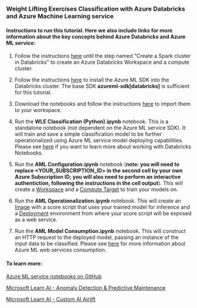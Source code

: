 ### Weight Lifting Exercises Classification with Azure Databricks and Azure Machine Learning service

#### Instructions to run this tutorial. Here we also include links for more information about the key concepts behind Azure Databricks and Azure ML service:

1. Follow the instructions [here](https://docs.microsoft.com/en-us/azure/azure-databricks/quickstart-create-databricks-workspace-portal) until the step named "Create a Spark cluster in Databricks" to create an Azure Databricks Workspace and a compute cluster.

2. Follow the instructions [here](https://docs.microsoft.com/en-us/azure/machine-learning/service/how-to-configure-environment#install-the-correct-sdk-into-a-databricks-library) to install the Azure ML SDK into the Databricks cluster. The base SDK **azureml-sdk[databricks]** is sufficient for this tutorial.

3. Download the notebooks and follow the instructions [here](https://docs.azuredatabricks.net/user-guide/notebooks/notebook-manage.html#import-a-notebook) to import them to your workspace.

4. Run the **WLE Classification (Python).ipynb** notebook. This is a standalone notebook (not dependent on the Azure ML service SDK). It will train and save a simple classification model to be further operationalized using Azure ML service model deploying capabilities. Please see [here](https://docs.azuredatabricks.net/user-guide/notebooks/notebook-use.html) if you want to learn more about working with Databricks Notebooks.

5. Run the **AML Configuration.ipynb** notebook (**note: you will need to replace <YOUR_SUBSCRIPTION_ID> in the second cell by your own Azure Subscription ID; you will also need to perform an interactive authentiction, following the instructions in the cell output**). This will create a [Workspace](https://docs.microsoft.com/en-us/azure/machine-learning/service/concept-azure-machine-learning-architecture#workspace) and a [Compute Target](https://docs.microsoft.com/en-us/azure/machine-learning/service/concept-azure-machine-learning-architecture#compute-target) to train your models on.

6. Run the **AML Operationalization.ipynb** notebook. This will create an [Image](https://docs.microsoft.com/en-us/azure/machine-learning/service/concept-azure-machine-learning-architecture#image) with a score script that uses your trained model for inference and a [Deployment](https://docs.microsoft.com/en-us/azure/machine-learning/service/concept-azure-machine-learning-architecture#deployment) environment from where your score script will be exposed as a web service.

7. Run the **AML Model Consumption.ipynb** notebook. This will construct an HTTP request to the deployed model, passing an instance of the input data to be classified. Please see [here](https://docs.microsoft.com/en-us/azure/machine-learning/service/how-to-consume-web-service) for more information about Azure ML web services consumption.

#### To learn more:

[Azure ML service notebooks on GitHub](https://github.com/Azure/MachineLearningNotebooks)

[Microsoft Learn AI - Anomaly Detection & Predictive Maintenance](https://github.com/Azure/LearnAI-ADPM)

[Microsoft Learn AI - Custom AI Airlift](https://github.com/Azure/LearnAI-CustomAI-Airlift)
